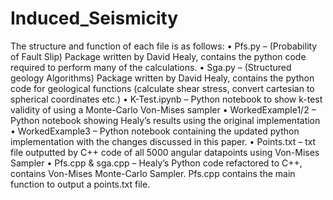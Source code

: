 # Induced_Seismicity

The structure and function of each file is as follows:
•	Pfs.py – (Probability of Fault Slip) Package written by David Healy, contains the python code required to perform many of the calculations.
•	Sga.py – (Structured geology Algorithms) Package written by David Healy, contains the python code for geological functions (calculate shear stress, convert cartesian to spherical coordinates etc.)
•	K-Test.ipynb – Python notebook to show k-test validity of using a Monte-Carlo Von-Mises sampler
•	WorkedExample1/2 – Python notebook showing Healy’s results using the original implementation
•	WorkedExample3 – Python notebook containing the updated python implementation with the changes discussed in this paper. 
•	Points.txt – txt file outputted by C++ code of all 5000 angular datapoints using Von-Mises Sampler
•	Pfs.cpp & sga.cpp – Healy’s Python code refactored to C++, contains Von-Mises Monte-Carlo Sampler. Pfs.cpp contains the main function to output a points.txt file.
